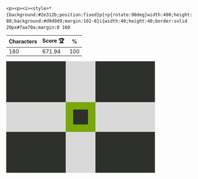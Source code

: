 `<p><p><i><style>*{background:#2e312b;position:fixed}p{+p{rotate:90deg}width:400;height:80;background:#d9d9d9;margin:102-8}i{width:40;height:40;border:solid 20px#7aa70a;margin:0 160`

| Characters | Score 🏆 | %   |
| ---------- | -------- | --- |
| 180        | 671.94   | 100 |

![](/2025/Jul2025/09/20250709.png)
